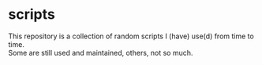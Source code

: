 # scripts
This repository is a collection of random scripts I (have) use(d) from time to time.  
Some are still used and maintained, others, not so much.
